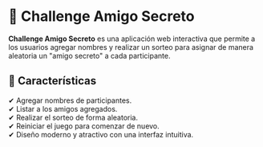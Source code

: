 # 🎁 Challenge Amigo Secreto

**Challenge Amigo Secreto** es una aplicación web interactiva que permite a los usuarios agregar nombres y realizar un sorteo para asignar de manera aleatoria un "amigo secreto" a cada participante.

## 🚀 Características  
✔ Agregar nombres de participantes.  
✔ Listar a los amigos agregados.  
✔ Realizar el sorteo de forma aleatoria.  
✔ Reiniciar el juego para comenzar de nuevo.  
✔ Diseño moderno y atractivo con una interfaz intuitiva.  

